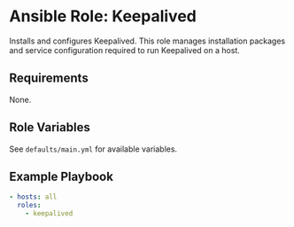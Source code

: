 # Ansible Role: Keepalived

Installs and configures Keepalived. This role manages installation packages and service configuration required to run Keepalived on a host.

## Requirements

None.

## Role Variables

See `defaults/main.yml` for available variables.

## Example Playbook

```yaml
- hosts: all
  roles:
    - keepalived
```

